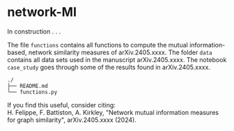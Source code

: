 # network-MI
In construction . . .

The file `functions` contains all functions to compute the mutual information-based, network similarity measures of arXiv.2405.xxxx. 
The folder `data` contains all data sets used in the manuscript arXiv.2405.xxxx.
The notebook `case_study` goes through some of the results found in arXiv.2405.xxxx.
```
./
├── README.md
└── functions.py
```
If you find this useful, consider citing: <br>
H. Felippe, F. Battiston, A. Kirkley, "Network mutual information measures for graph similarity", arXiv.2405.xxxx (2024).
